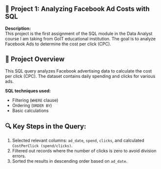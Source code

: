 ## 📌 Project 1: Analyzing Facebook Ad Costs with SQL
**Description:**  
This project is the first assignment of the SQL module in the Data Analyst course I am taking from GoIT educational institution. The goal is to analyze Facebook Ads to determine the cost per click (CPC).  

## 📝 Project Overview
This SQL query analyzes Facebook advertising data to calculate the cost per click (CPC). The dataset contains daily spending and clicks for various ads.

**SQL techniques used:**  
- Filtering (`WHERE` clause)  
- Ordering (`ORDER BY`)  
- Basic calculations  

## 🔍 Key Steps in the Query:
1. Selected relevant columns: `ad_date`, `spend`, `clicks`, and calculated `CostPerClick (spend/clicks)`.
2. Filtered out records where the number of clicks is zero to avoid division errors.
3. Sorted the results in descending order based on `ad_date`.
